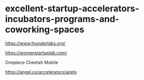 # excellent-startup-accelerators-incubators-programs-and-coworking-spaces

https://www.founderlabs.org/

https://womenstartuplab.com/

Onepiece Cheetah Mobile

https://angel.co/accelerators/apply

